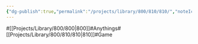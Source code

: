 ```yaml
---
{"dg-publish":true,"permalink":"/projects/library/800/810/810/","noteIcon":"0","created":"2024-02-25T02:02:46.247+09:00","updated":"2024-04-19T19:43:56.831+09:00"}
---
```


#[[Projects/Library/800/800\|800]]#Anythings#[[Projects/Library/800/810/810\|810]]#Game











